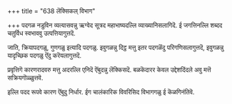 +++
title = "638 लॆक्सिकल् विभाग"

+++
पदगळ नडुविन व्यत्यासवन्नु ऋग्वेद सूत्रद महाभाष्यदल्लि व्याख्यानिसलागिदॆ. ई जगत्तिनल्लि शब्दद चतुर्विध स्वभाववु उत्पत्तियागुत्तदॆ.

जाति, क्रियापदगळु, गुणगळु इत्यादि पदगळु. इवुगळन्नु दिट्ठ मत्तु इतर पदगळॆंदु परिगणिसलागुत्तदॆ, इवुगळन्नु यादृच्छिक पदगळु ऎंदु करॆयलागुत्तदॆ.

प्रवृत्तिगॆ कारणरादवरु मत्तु अदरल्लि एनिदॆ ऎंबुदन्नु लॆक्किसदॆ. बळकॆदारर केवल उद्देशदिंदले अवु मत्तॆ सक्रियगॊळ्ळुत्तवॆ.

इल्लि पदद रूपवे कारण ऎंबुदु निर्धार. ईग चालंकारिक विवरिसिद विभागगळु ई कॆळगिनंतिवॆ.

